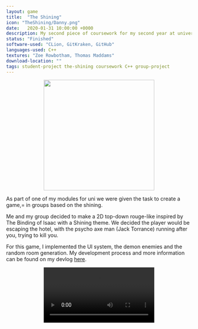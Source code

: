 ```yaml
---
layout: game
title:  "The Shining"
icon: "TheShining/Danny.png"
date:   2020-01-31 10:00:00 +0000
description: My second piece of coursework for my second year at university. A 2D rogue-like game inspired by the movie The Shining.
status: "Finished"
software-used: "CLion, GitKraken, GitHub"
languages-used: C++
textures: "Zoe Rowbotham, Thomas Maddams"
download-location: ""
tags: student-project the-shining coursework C++ group-project
---
```


<center><img src="{{ site.baseurl }}/assets/TheShining/the_shining_poster.jpg" style="height: 300px;" /></center>

As part of one of my modules for uni we were given the task to create a game,= in groups based on the shining. 

Me and my group decided to make a 2D top-down rouge-like inspired by The Binding of Isaac with a Shining theme. We decided the player would be escaping the hotel, with the psycho axe man (Jack Torrance) running after you, trying to kill you.

For this game, I implemented the UI system, the demon enemies and the random room generation. My development process and more information can be found on my devlog <a target="_blank" href="https://uwegames-llp.github.io/the-shining-devlog-zar67/">here</a>.

<center>
<video controls>
  <source src="{{ site.baseurl }}/assets/TheShining/video.mp4" type="video/mp4">
</video>
</center>
